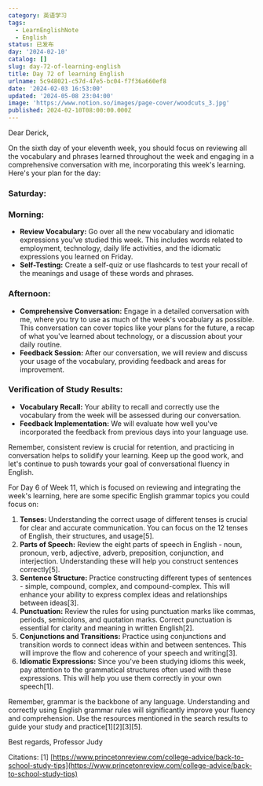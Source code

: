```yaml
---
category: 英语学习
tags:
  - LearnEnglishNote
  - English
status: 已发布
day: '2024-02-10'
catalog: []
slug: day-72-of-learning-english
title: Day 72 of learning English
urlname: 5c948021-c57d-47e5-bc04-f7f36a660ef8
date: '2024-02-03 16:53:00'
updated: '2024-05-08 23:04:00'
image: 'https://www.notion.so/images/page-cover/woodcuts_3.jpg'
published: 2024-02-10T08:00:00.000Z
---
```


Dear Derick,


On the sixth day of your eleventh week, you should focus on reviewing all the vocabulary and phrases learned throughout the week and engaging in a comprehensive conversation with me, incorporating this week's learning. Here's your plan for the day:


### Saturday:


### Morning:

- **Review Vocabulary:** Go over all the new vocabulary and idiomatic expressions you've studied this week. This includes words related to employment, technology, daily life activities, and the idiomatic expressions you learned on Friday.
- **Self-Testing:** Create a self-quiz or use flashcards to test your recall of the meanings and usage of these words and phrases.

### Afternoon:

- **Comprehensive Conversation:** Engage in a detailed conversation with me, where you try to use as much of the week's vocabulary as possible. This conversation can cover topics like your plans for the future, a recap of what you've learned about technology, or a discussion about your daily routine.
- **Feedback Session:** After our conversation, we will review and discuss your usage of the vocabulary, providing feedback and areas for improvement.

### Verification of Study Results:

- **Vocabulary Recall:** Your ability to recall and correctly use the vocabulary from the week will be assessed during our conversation.
- **Feedback Implementation:** We will evaluate how well you've incorporated the feedback from previous days into your language use.

Remember, consistent review is crucial for retention, and practicing in conversation helps to solidify your learning. Keep up the good work, and let's continue to push towards your goal of conversational fluency in English.


For Day 6 of Week 11, which is focused on reviewing and integrating the week's learning, here are some specific English grammar topics you could focus on:

1. **Tenses:** Understanding the correct usage of different tenses is crucial for clear and accurate communication. You can focus on the 12 tenses of English, their structures, and usage[5].
2. **Parts of Speech:** Review the eight parts of speech in English - noun, pronoun, verb, adjective, adverb, preposition, conjunction, and interjection. Understanding these will help you construct sentences correctly[5].
3. **Sentence Structure:** Practice constructing different types of sentences - simple, compound, complex, and compound-complex. This will enhance your ability to express complex ideas and relationships between ideas[3].
4. **Punctuation:** Review the rules for using punctuation marks like commas, periods, semicolons, and quotation marks. Correct punctuation is essential for clarity and meaning in written English[2].
5. **Conjunctions and Transitions:** Practice using conjunctions and transition words to connect ideas within and between sentences. This will improve the flow and coherence of your speech and writing[3].
6. **Idiomatic Expressions:** Since you've been studying idioms this week, pay attention to the grammatical structures often used with these expressions. This will help you use them correctly in your own speech[1].

Remember, grammar is the backbone of any language. Understanding and correctly using English grammar rules will significantly improve your fluency and comprehension. Use the resources mentioned in the search results to guide your study and practice[1][2][3][5].


Best regards,
Professor Judy


Citations:
[1] [https://www.princetonreview.com/college-advice/back-to-school-study-tips](https://www.princetonreview.com/college-advice/back-to-school-study-tips)

